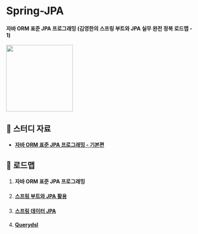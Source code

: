 # Spring-JPA

#### 자바 ORM 표준 JPA 프로그래밍 (김영한의 스프링 부트와 JPA 실무 완전 정복 로드맵 - 1)

<img src="https://github.com/hyunmin0317/Spring-JPA/assets/63601183/22817362-4e67-4dc4-a050-92dce31f003f" height="180"/>

## :book: 스터디 자료

* #### [자바 ORM 표준 JPA 프로그래밍 - 기본편](https://www.inflearn.com/course/ORM-JPA-Basic)

## :notebook_with_decorative_cover: 로드맵

1. #### 자바 ORM 표준 JPA 프로그래밍
2. #### [스프링 부트와 JPA 활용](https://github.com/hyunmin0317/Spring-Boot-JPA)
3. #### [스프링 데이터 JPA](https://github.com/hyunmin0317/Spring-Data-JPA)
4. #### [Querydsl](https://github.com/hyunmin0317/Querydsl)
